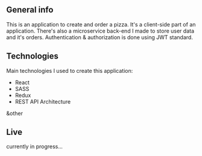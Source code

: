## General info

This is an application to create and order a pizza. It's a client-side part of an application. There's also a microservice back-end I made to store user data and it's orders. Authentication & authorization is done using JWT standard.

## Technologies

Main technologies I used to create this application:

-   React
-   SASS
-   Redux
-   REST API Architecture

&other

## Live

currently in progress...
